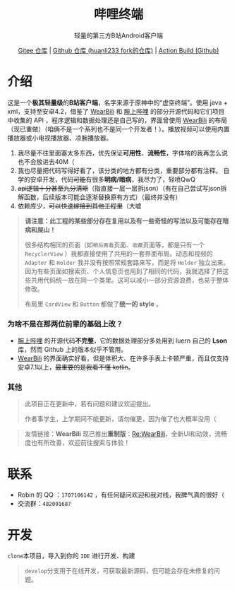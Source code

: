 <div align="center">

# 哔哩终端

轻量的第三方B站Android客户端

[Gitee 仓库](https://gitee.com/RobinNotBad/BiliClient) | [Github 仓库 (huanli233 fork的仓库)](https://github.com/huanli233/BiliClient) | [Action Build (Github)](https://github.com/huanli233/action_build_biliclient)

</div>

# 介绍
这是一个**极其轻量级**的**B站客户端**，名字来源于原神中的“虚空终端”。使用 java + xml，支持至安卓4.2，借鉴了 [WearBili](https://github.com/SpaceXC/WearBili) 和 [腕上哔哩](https://github.com/luern0313/WristBilibili) 的部分开源代码和它们项目中收集的 API ，程序逻辑和数据处理还是自己写的，界面曾使用 [WearBili](https://github.com/SpaceXC/WearBili) 的布局（现已重做）（咱俩不是一个系列也不是同一个开发者！）。播放视频可以使用内置播放器或小电视播放器、凉腕播放器。

1. 我尽量不往里面塞太多东西，优先保证**可用性**、**流畅性**，字体啥的我再怎么说也不会放进去40M（
2. 我也尽量把代码写得好看了，该分类的地方都有分类，重要部分都有注释。 自学的安卓开发，代码~~可能~~有很多**明病/暗病**，我尽力了，轻喷QwQ
3. ~~api逻辑十分甚至九分清晰~~（指直接一层一层拆json）（有在自己尝试写json拆解函数，后续版本可能会逐渐替换原有方式）（最终并没有）
4. 依赖库少，~~可以快速嫁接到其他工程里~~（大嘘

> **请注意：此工程的某些部分存在复用以及有一些奇怪的写法以及可能存在暗病和屎山！**
>
> 很多结构相同的页面（如`稍后再看`页面、`收藏`页面等，都是只有一个 `RecyclerView` ）我都直接使用了共用的一套界面布局。动态和视频的 `Adapter` 和 `Holder` 我并没有按照常规套路来写，而是将 `Holder` 独立出来。因为有些页面如搜索页、个人信息页也用到了相同的代码，我就选择了把这些共用代码统一放在同一个类里。这可以减小一部分资源浪费，也易于整体修改。
>
> 布局里 `CardView` 和 `Button` 都做了**统一的 style** 。

### 为啥不是在那两位前辈的基础上改？

- [腕上哔哩](https://github.com/luern0313/WristBilibili) 的开源代码**不完整**，它的数据处理部分多处用到 luern 自己的 **Lson** 库，然而 Github 上的版本似乎不管用。
- [WearBili](https://github.com/SpaceXC/WearBili) 的界面确实好看，但是体积大、在许多手表上卡顿严重，而且仅支持安卓7.1以上，~~最重要的是我看不懂 kotlin~~。

### 其他

> 此项目正在更新中，若有问题和建议欢迎提出。
>
> 作者事学生，上学期间不能更新，请勿催更，因为催了也大概率没用（

> 友情链接：**WearBili** 现已推出**重制版**：[Re:WearBili](https://github.com/SpaceXC/Re-WearBili)，全新UI和动效，流畅度也有所改善，欢迎前往搜索与体验！

# 联系

- Robin 的 QQ ：`1707106142` ，有任何疑问欢迎和我对线，我脾气真的很好（
- 交流群：`482091687`

# 开发

`clone`本项目，导入到你的 `IDE` 进行开发、构建

> `develop`分支用于在线开发，可获取最新源码，但可能会存在未修复的问题。


